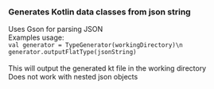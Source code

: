 <h3>Generates Kotlin data classes from json string</h3>
Uses Gson for parsing JSON<br>
Examples usage: <br> 
<code>val generator = TypeGenerator(workingDirectory)\n
generator.outputFlatType(jsonString)
</code>
<br>
This will output the generated kt file in the working directory <br>
Does not work with nested json objects
